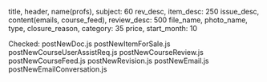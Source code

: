 title, header, name(profs), subject: 60
rev_desc, item_desc: 250
issue_desc, content(emails, course_feed), review_desc: 500
file_name, photo_name, type, closure_reason, category: 35
price, start_month: 10



Checked:
postNewDoc.js
postNewItemForSale.js
postNewCourseUserAssistReq.js
postNewCourseReview.js
postNewCourseFeed.js
postNewRevision.js
postNewEmail.js
postNewEmailConversation.js